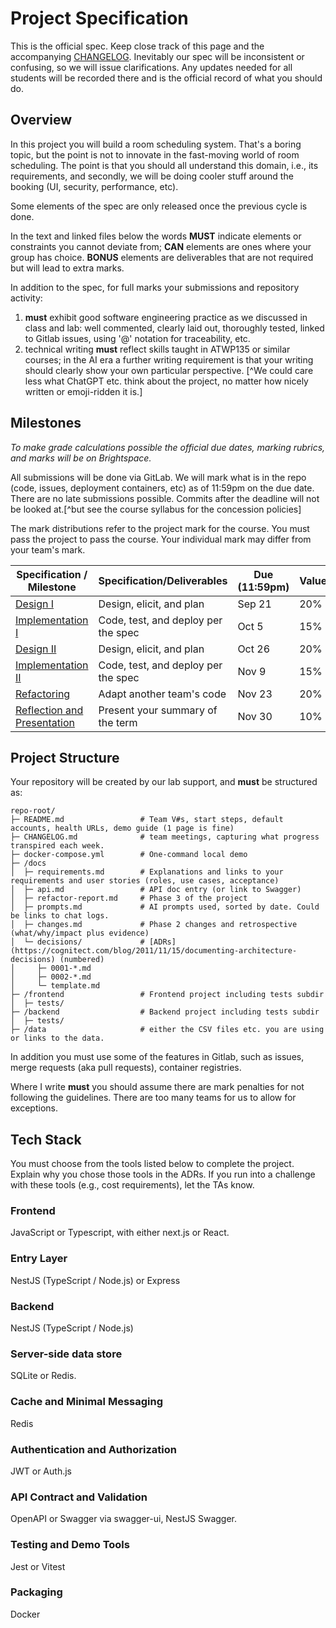# Project Specification
This is the official spec. Keep close track of this page and the accompanying [CHANGELOG](CHANGELOG.md). Inevitably our spec will be inconsistent or confusing, so we will issue clarifications. Any updates needed for all students will be recorded there and is the official record of what you should do. 

## Overview
In this project you will build a room scheduling system. That's a boring topic, but the point is not to innovate in the fast-moving world of room scheduling. The point is that you should all understand this domain, i.e., its requirements, and secondly, we will be doing cooler stuff around the booking (UI, security, performance, etc). 

Some elements of the spec are only released once the previous cycle is done. 

In the text and linked files below the words **MUST** indicate elements or constraints you cannot deviate from; **CAN** elements are ones where your group has choice. **BONUS** elements are deliverables that are not required but will lead to extra marks. 

In addition to the spec, for full marks your submissions and repository activity:

1. **must** exhibit good software engineering practice as we discussed in class and lab: well commented, clearly laid out, thoroughly tested, linked to Gitlab issues, using '@' notation for traceability, etc. 
2. technical writing **must** reflect skills taught in ATWP135 or similar courses; in the AI era a further writing requirement is that your writing should clearly show your own particular perspective. [^We could care less what ChatGPT etc. think about the project, no matter how nicely written or emoji-ridden it is.]

## Milestones

*To make grade calculations possible the official due dates, marking rubrics, and marks will be on Brightspace.*

All submissions will be done via GitLab. We will mark what is in the repo (code, issues, deployment containers, etc) as of 11:59pm on the due date. There are no late submissions possible. Commits after the deadline will not be looked at.[^but see the course syllabus for the concession policies]

The mark distributions refer to the project mark for the course. You must pass the project to pass the course. Your individual mark may differ from your team's mark.

| Specification / Milestone                     | Specification/Deliverables          | Due (11:59pm) | Value |
| --------------------------------------------- | ----------------------------------- | ------------- | ----- |
| [Design I](Cycle1.md#Design)                  | Design, elicit, and plan            | Sep 21        | 20%   |
| [Implementation I](Cycle1.md#Implementation)  | Code, test, and deploy per the spec | Oct 5         | 15%   |
| [Design II](Cycle2.md#Design)                 | Design, elicit, and plan            | Oct 26        | 20%   |
| [Implementation II](Cycle2.md#Implementation) | Code, test, and deploy per the spec | Nov 9         | 15%   |
| [Refactoring](Refactoring.md)                 | Adapt another team's code           | Nov 23        | 20%   |
| [Reflection and Presentation](Reflection.md)  | Present your summary of the term    | Nov 30        | 10%   |

## Project Structure
Your repository will be created by our lab support, and **must** be structured as:

    repo-root/
    ├─ README.md                 # Team V#s, start steps, default accounts, health URLs, demo guide (1 page is fine)
    ├─ CHANGELOG.md              # team meetings, capturing what progress transpired each week. 
    ├─ docker-compose.yml        # One-command local demo
    ├─ /docs
    │  ├─ requirements.md        # Explanations and links to your requirements and user stories (roles, use cases, acceptance)
    │  ├─ api.md                 # API doc entry (or link to Swagger)
    │  ├─ refactor-report.md     # Phase 3 of the project
    │  ├─ prompts.md             # AI prompts used, sorted by date. Could be links to chat logs.
    │  ├─ changes.md             # Phase 2 changes and retrospective (what/why/impact plus evidence)
    │  └─ decisions/             # [ADRs](https://cognitect.com/blog/2011/11/15/documenting-architecture-decisions) (numbered)
    │     ├─ 0001-*.md
    │     ├─ 0002-*.md
    │     └─ template.md
    ├─ /frontend                 # Frontend project including tests subdir
    │  ├─ tests/ 
    ├─ /backend                  # Backend project including tests subdir
    │  ├─ tests/ 
    ├─ /data                     # either the CSV files etc. you are using or links to the data.
        
In addition you must use some of the features in Gitlab, such as issues, merge requests (aka pull requests), container registries. 

Where I write **must** you should assume there are mark penalties for not following the guidelines. There are too many teams for us to allow for exceptions. 

## Tech Stack

You must choose from the tools listed below to complete the project. Explain why you chose those tools in the ADRs. If you run into a challenge with these tools (e.g., cost requirements), let the TAs know. 

### Frontend 
JavaScript or Typescript, with either next.js or React. 

### Entry Layer
NestJS (TypeScript / Node.js) or Express

### Backend 
NestJS (TypeScript / Node.js)

### Server-side data store
SQLite or Redis.

### Cache and Minimal Messaging
Redis

### Authentication and Authorization
JWT or Auth.js 

### API Contract and Validation
OpenAPI or Swagger via swagger-ui, NestJS Swagger.

### Testing and Demo Tools
Jest or Vitest 

### Packaging 
Docker